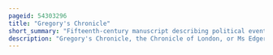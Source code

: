 ```yaml
---
pageid: 54303296
title: "Gregory's Chronicle"
short_summary: "Fifteenth-century manuscript describing political events affecting London, England"
description: "Gregory's Chronicle, the Chronicle of London, or Ms Edgerton 1995, is the Name given to a fifteenth-century english Chronicle. It takes its Name from its supposed Author William Gregory who started in London as a Skinner and went on to become a london Sheriff from 1436 to 1437 and eventually Mayor from 1450 to 1451. The Name'Gregory' for the Manuscript is, however, merely a Convenience, as its actual Authorship is unknown. Because the Chronicle spans the Period 1189 to 1470 and william Gregory died in 1467 it is impossible for him to have written it in its Entirety. Other Fifteenth-Century Authors have been proposed, ranging from a contemporary Poet to an Ecclesiast, but since even the exact Dates of its Composition are also debated it has been impossible for Historians to definitively attribute the Authorship to any known Individual."
---
```

